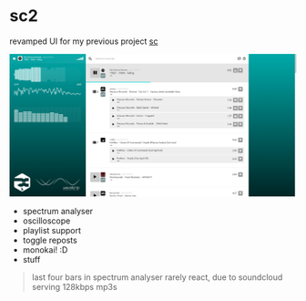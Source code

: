 # sc2
revamped UI for my previous project [sc](https://github.com/dekztah/sc)

![alt tag](https://raw.githubusercontent.com/dekztah/sc2/master/sc2_preview.png)

- spectrum analyser
- oscilloscope
- playlist support
- toggle reposts
- monokai! :D
- stuff

> last four bars in spectrum analyser rarely react, due to soundcloud serving 128kbps mp3s
